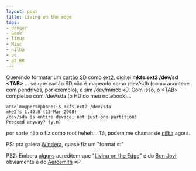 ```yaml
---
layout: post
title: Living on the edge
tags:
- danger
- Geek
- linux
- Misc
- nilba
- pc
- pt_BR
---
```

Querendo formatar um [cartão SD](http://en.wikipedia.org/wiki/Secure_Digital_card) como [ext2](http://en.wikipedia.org/wiki/Ext2), digitei **mkfs.ext2 /dev/sd \<TAB\>** ... só que cartão SD não é mapeado como /dev/sdb (como acontece com pendrives, por exemplo), e sim /dev/mmcblk0. Com isso, o \<TAB\> completou com /dev/sda (o HD do meu notebook)...

```
anselmo@persephone:~$ mkfs.ext2 /dev/sda
mke2fs 1.40.8 (13-Mar-2008)
/dev/sda is entire device, not just one partition!
Proceed anyway? (y,n)
```

por sorte não o fiz como root heheh... Tá, podem me chamar de [nilba](http://en.wikipedia.org/wiki/Newbie) agora.

PS: pra galera [Windera](http://en.wikipedia.org/wiki/Windows), quase fiz um "format c:"

PS2: Embora [alguns](http://www.libertatia.org/blog/) acreditem que "[Living on the Edge](http://en.wikipedia.org/wiki/Livin%27_on_the_Edge)" é do [Bon Jovi](http://en.wikipedia.org/wiki/Bon_Jovi), obviamente é do [Aerosmith](http://en.wikipedia.org/wiki/Aerosmith) =P
